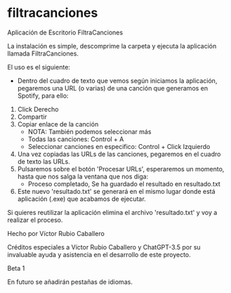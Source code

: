 # filtracanciones
Aplicación de Escritorio FiltraCanciones

La instalación es simple, descomprime la carpeta y ejecuta la aplicación llamada FiltraCanciones.

El uso es el siguiente:
- Dentro del cuadro de texto que vemos según iniciamos la aplicación, pegaremos una URL (o varias) de una canción que generamos en Spotify, para ello:
1. Click Derecho
2. Compartir
3. Copiar enlace de la canción
   - NOTA: También podemos seleccionar más
   - Todas las canciones: Control + A
   - Seleccionar canciones en especifico: Control + Click Izquierdo
5. Una vez copiadas las URLs de las canciones, pegaremos en el cuadro de texto las URLs.
6. Pulsaremos sobre el botón 'Procesar URLs', esperaremos un momento, hasta que nos salga la ventana que nos diga:
   - Proceso completado, Se ha guardado el resultado en resultado.txt
8. Este nuevo 'resultado.txt' se generará en el mismo lugar donde está aplicación (.exe) que acabamos de ejecutar.

Si quieres reutilizar la aplicación elimina el archivo 'resultado.txt' y voy a realizar el proceso.

Hecho por Víctor Rubio Caballero

Créditos especiales a Víctor Rubio Caballero y ChatGPT-3.5 por su invaluable ayuda y asistencia en el 
desarrollo de este proyecto.

Beta 1

En futuro se añadirán pestañas de idiomas.
